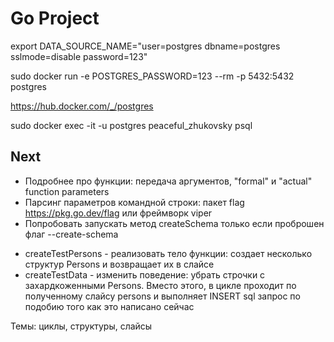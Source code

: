 # Go Project

export DATA_SOURCE_NAME="user=postgres dbname=postgres sslmode=disable password=123"

sudo docker run -e POSTGRES_PASSWORD=123 --rm -p 5432:5432 postgres

https://hub.docker.com/_/postgres

sudo docker exec -it -u postgres peaceful_zhukovsky psql

## Next

- Подробнее про функции: передача аргументов, "formal" и "actual" function parameters
- Парсинг параметров командной строки: пакет flag https://pkg.go.dev/flag или фреймворк viper
- Попробовать запускать метод createSchema только если проброшен флаг --create-schema

* createTestPersons - реализовать тело функции: создает несколько структур Persons и возвращает их в слайсе
* createTestData - изменить поведение: убрать строчки с захардкоженными Persons. Вместо этого, в цикле проходит по полученному слайсу persons и выполняет INSERT sql запрос по подобию того как это написано сейчас

Темы: циклы, структуры, слайсы

